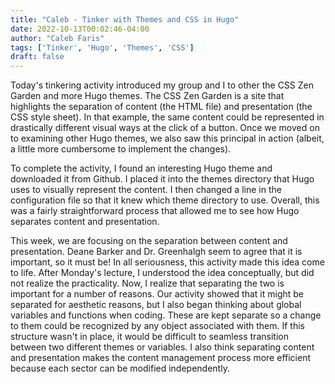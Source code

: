 ```yaml
---
title: "Caleb - Tinker with Themes and CSS in Hugo"
date: 2022-10-13T00:02:46-04:00
author: "Caleb Faris"
tags: ['Tinker', 'Hugo', 'Themes', 'CSS']
draft: false
---
```


Today's tinkering activity introduced my group and I to other the CSS Zen Garden and more Hugo themes. The CSS Zen Garden is a site that highlights the separation of content (the HTML file) and presentation (the CSS style sheet). In that example, the same content could be represented in drastically different visual ways at the click of a button. Once we moved on to examining other Hugo themes, we also saw this principal in action (albeit, a little more cumbersome to implement the changes). 

To complete the activity, I found an interesting Hugo theme and downloaded it from Github. I placed it into the themes directory that Hugo uses to visually represent the content. I then changed a line in the configuration file so that it knew which theme directory to use. Overall, this was a fairly straightforward process that allowed me to see how Hugo separates content and presentation. 

This week, we are focusing on the separation between content and presentation. Deane Barker and Dr. Greenhalgh seem to agree that it is important, so it must be! In all seriousness, this activity made this idea come to life. After Monday's lecture, I understood the idea conceptually, but did not realize the practicality. Now, I realize that separating the two is important for a number of reasons. Our activity showed that it might be separated for aesthetic reasons, but I also began thinking about global variables and functions when coding. These are kept separate so a change to them could be recognized by any object associated with them. If this structure wasn't in place, it would be difficult to seamless transition between two different themes or variables. I also think separating content and presentation makes the content management process more efficient because each sector can be modified independently. 
